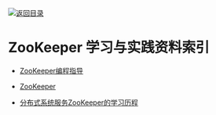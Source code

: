 [![返回目录](https://parg.co/UGo)](https://parg.co/b4z) 


 


 


 



# ZooKeeper 学习与实践资料索引



- [ZooKeeper编程指导](http://ifeve.com/zookeeperprogrammers/)


- [ZooKeeper](https://zookeeper.apache.org/doc/current/)




- [分布式系统服务ZooKeeper的学习历程](https://github.com/llohellohe/zookeeper)




